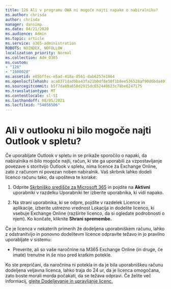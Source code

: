 ```yaml
---
title: 126 Ali v programu OWA ni mogoče najti napake o nabiralniku?
ms.author: chrisda
author: chrisda
manager: dansimp
ms.date: 04/21/2020
ms.audience: Admin
ms.topic: article
ms.service: o365-administration
ROBOTS: NOINDEX, NOFOLLOW
localization_priority: Normal
ms.collection: Adm_O365
ms.custom:
- "126"
- "1600020"
ms.assetid: e85bffec-e5ad-418a-8561-dab6257e1864
ms.openlocfilehash: aca0371dad9ba43fa21b0df8e50f1b8ee536528af90d6bda401995c6e5796be4
ms.sourcegitcommit: b5f7da89a650d2915dc652449623c78be6247175
ms.translationtype: MT
ms.contentlocale: sl-SI
ms.lasthandoff: 08/05/2021
ms.locfileid: "54056506"
---
```

# <a name="getting-a-mailbox-not-found-error-in-outlook-on-the-web"></a>Ali v outlooku ni bilo mogoče najti Outlook v spletu?

Če uporabljate Outlook v spletu in se prikaže  sporočilo o napaki, da nabiralnika ni bilo mogoče najti, račun, ki ste ga uporabili za vzpostavljanje povezave s storitvijo Outlook v spletu, nima licence za Exchange Online, zato z računom ni povezan noben nabiralnik. Vaš skrbnik lahko dodeli licenco računu tako, da upošteva te korake:

1. Odprite [Skrbniško središče za Microsoft 365](https://portal.office.com/adminportal/home#/homepage) in pojdite na **Aktivni** uporabniki  v razdelku Uporabniki ter izberite uporabnika, ki vidi napako.

2. Na strani uporabnika, ki se  odpre, pojdite v razdelek  Licence in aplikacije, izberite ustrezno vrednost Lokacija in dodelite licenco, ki vsebuje Exchange Online (razširite licenco, da si ogledate podrobnosti o njem). Ko končate, kliknite **Shrani spremembe.**

Če je licenca v nekaterih primerih že dodeljena uporabniškem računu, lahko z odstranitvijo in ponovno dodelitevm licence odpravite težavo in jo pravilno uporabljate v sistemu: 

- Preverite, ali so vaše naročnine na M365 Exchange Online (in druge, če imate) trenutne in še niso pred kratkim potekle.

Ko ste prepričani, da naročnina ni potekla in da je bila uporabniškeu računu dodeljena veljavna licenca, lahko traja do 24 ur, da je licenca omogočana, zato boste morali morda počakati, da se težava odpravi. Če želite več informacij, [glejte Dodeljevanje in upravljanje licenc.](https://docs.microsoft.com/deployoffice/overview-licensing-activation-microsoft-365-apps#assign-and-manage-licenses)